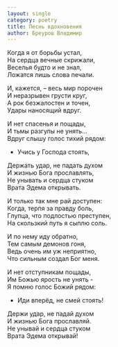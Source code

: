 ```yaml
---
layout: single
category: poetry
title: Песнь вдохновения
author: Бреурош Владимир
---
```


Когда я от борьбы устал,   
На сердца вечные скрижали,   
Веселья будто и не знал,   
Ложатся лишь слова печали.   

И, кажется, – весь мир порочен   
И неразрывен грусти круг,   
А рок безжалостен и точен,   
Удары наносящий вдруг.   

И нет спасенья и пощады,   
И тьмы разгулы не унять...   
Вдруг слышу голос тихий рядом:   
- Учись у Господа стоять,   

Держать удар, не падать духом   
И жизнью Бога прославлять,   
Не унывать и сердца стуком   
Врата Эдема открывать.   

И только так мне рай доступен:   
Когда, терпя за правду боль,   
Глупца, что подлостью преступен,   
На скользкий путь я сыплю соль.   

И по нему иду обратно,   
Тем самым демонов гоня,   
Ведь очень им уж неприятно,   
Что сильным создал Бог меня.   

И нет отступникам пощады,   
Им Божью ярость не унять -   
Я помню голос Божий рядом:   
- Иди вперёд, не смей стоять!   

Держи удар, не падай духом   
И жизнью Бога прославляй.   
Не унывай и сердца стуком   
Врата Эдема открывай!   

